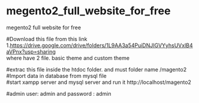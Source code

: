 # megento2_full_website_for_free
megento2 full website for free

#Download this file from this link <br>
1.https://drive.google.com/drive/folders/1L9AA3a54PuiDNJIGVYyhsUVxlB4aVPnx?usp=sharing<br>
where have 2 file. basic theme and custom theme

#extrac this file inside the htdoc folder. and must folder name /magento2<br>
#Import data in database from mysql file <br>
#start xampp server and mysql server and run it http://localhost/magento2<br>

#admin user: admin and password : admin<br>

